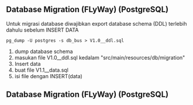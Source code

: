 ## Database Migration (FLyWay) (PostgreSQL)

Untuk migrasi database diwajibkan export database schema (DDL) terlebih dahulu sebelum INSERT DATA
	
`pg_dump -U postgres -s db_bus > V1.0__ddl.sql`
	
1. dump database schema
2. masukan file V1.0__ddl.sql kedalam "src/main/resources/db/migration"
3. Insert data
4. buat file V1.1__data.sql
5. isi file dengan INSERT(data)


## Database Migration (FLyWay) (PostgreSQL)
